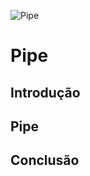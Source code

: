 ![Pipe](https://lh3.googleusercontent.com/proxy/v-P4qlHBYIKCoT_yxV_JIDQQg7nspLP46PZ9L812bxvz-vdZVJTMHMbAWKTyjT1rvmF4ruikIMNzfv00DnXPr9wzHm7mfGGNjqUMbKFFoMlfMSO4N5FkrN8)
# Pipe
## Introdução
## Pipe
## Conclusão